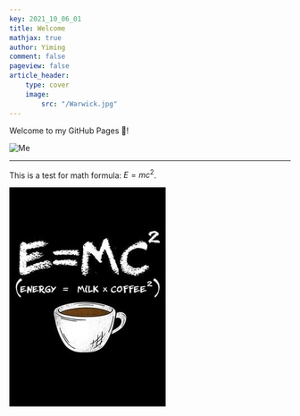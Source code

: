 ```yaml
---
key: 2021_10_06_01
title: Welcome
mathjax: true
author: Yiming
comment: false
pageview: false
article_header:
    type: cover
    image:
        src: "/Warwick.jpg"
---
```


Welcome to my GitHub Pages :wave:!

![Me](/posts.assets/2021-10-06-welcome.assets/me.jpg)

----

This is a test for math formula: $E = mc^2$.

![Energy](/posts.assets/2021-10-06-welcome.assets/EMC2.jpg)

